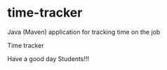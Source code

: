 # time-tracker
Java (Maven) application for tracking time on the job

Time tracker

Have a good day Students!!!
